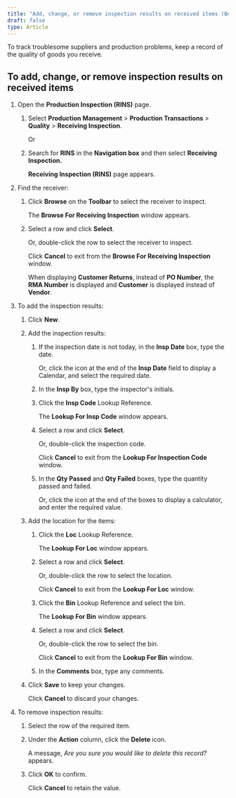 ```yaml
---
title: "Add, change, or remove inspection results on received items (Beyond R1)"
draft: false
type: Article
---
```


To track troublesome suppliers and production problems, keep a record of the quality of goods you receive.

## To add, change, or remove inspection results on received items

1. Open the **Production Inspection (RINS)** page.

   1. Select **Production Management** > **Production Transactions** > **Quality** > **Receiving Inspection**.

        Or

   2. Search for **RINS** in the **Navigation box** and then select  **Receiving Inspection.**

        **Receiving Inspection (RINS)** page appears.

2. Find the receiver:

   1. Click **Browse** on the **Toolbar** to select the receiver to inspect.

        The **Browse For Receiving Inspection** window appears.

   2. Select a row and click **Select**.

        Or, double-click the row to select the receiver to inspect.

        Click **Cancel** to exit from the **Browse For Receiving Inspection** window.

        When displaying **Customer Returns**, instead of **PO Number**, the **RMA Number** is displayed and **Customer** is displayed instead of **Vendor**.

3. To add the inspection results:

   1. Click **New**.

   2. Add the inspection results:

      1. If the inspection date is not today, in the **Insp Date** box, type the date.

            Or, click the icon at the end of the **Insp Date** field to display a Calendar, and select the required date.

       2. In the **Insp By** box, type the inspector's initials.

      2. Click the **Insp Code** Lookup Reference.

          The **Lookup For Insp Code** window appears.

      4. Select a row and click **Select**.

         Or, double-click the inspection code.

            Click **Cancel** to exit from the **Lookup For Inspection Code** window.

      5. In the **Qty Passed** and **Qty Failed** boxes, type the quantity passed and failed.

            Or, click the icon at the end of the boxes to display a calculator, and enter the required value.

   3. Add the location for the items:

      1. Click the **Loc** Lookup Reference.

         The **Lookup For Loc** window appears.

      2. Select a row and click **Select**.

            Or, double-click the row to select the location.

            Click **Cancel** to exit from the **Lookup For Loc** window.

      3. Click the **Bin** Lookup Reference and select the bin.

            The **Lookup For Bin** window appears.

      4. Select a row and click **Select**.

            Or, double-click the row to select the bin.

            Click **Cancel** to exit from the **Lookup For Bin** window.

      5. In the **Comments** box, type any comments.

   4. Click **Save** to keep your changes.

        Click **Cancel** to discard your changes.

4. To remove inspection results:

   1. Select the row of the required item.

   2. Under the **Action** column, click the **Delete** icon.

        A message, *Are you sure you would like to delete this record?* appears.

   3. Click **OK** to confirm.

        Click **Cancel** to retain the value.